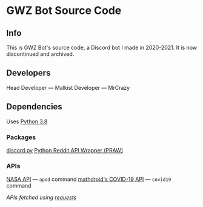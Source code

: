 # GWZ Bot Source Code

## Info
This is GWZ Bot's source code, a Discord bot I made in 2020-2021. It is now discontinued and archived.

## Developers
Head Developer — Malkist
Developer — MrCrazy

## Dependencies
Uses [Python 3.8](https://www.python.org)

### Packages
[discord.py](https://discordpy.readthedocs.io/en/latest)
[Python Reddit API Wrapper \(PRAW\)](https://praw.readthedocs.io/en/latest)

### APIs
[NASA API](https://api.nasa.gov/) — `apod` command
[mathdroid's COVID-19 API](https://github.com/mathdroid/covid-19-api) — `covid19` command

*APIs fetched using [requests](https://docs.python-requests.org/en/master/)*
